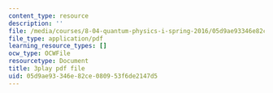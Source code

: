 ```yaml
---
content_type: resource
description: ''
file: /media/courses/8-04-quantum-physics-i-spring-2016/05d9ae93346e82ce080953f6de2147d5_jANZxzetPaQ.pdf
file_type: application/pdf
learning_resource_types: []
ocw_type: OCWFile
resourcetype: Document
title: 3play pdf file
uid: 05d9ae93-346e-82ce-0809-53f6de2147d5
---
```

